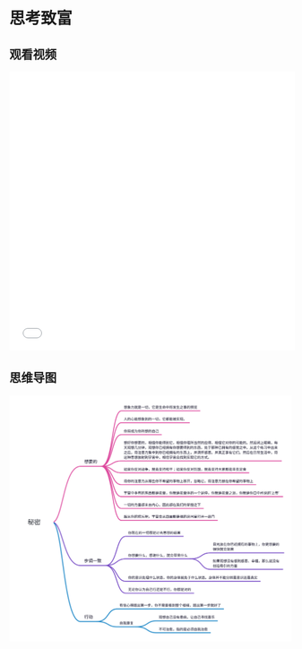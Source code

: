 # 思考致富

## 观看视频
<iframe height=498 width=510 src="//player.bilibili.com/player.html?aid=540468773&bvid=BV1Ri4y1t7jv&cid=185092706&page=1" scrolling="no" border="0" frameborder="no" framespacing="0" allowfullscreen="true"> </iframe>


## 思维导图
![点击查看思维导图](asset/secret.svg)
















